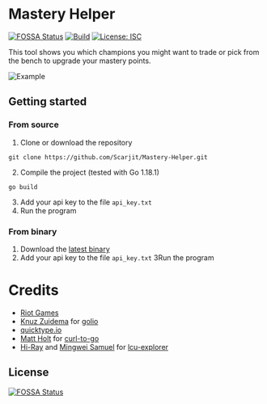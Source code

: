 # Mastery Helper
[![FOSSA Status](https://app.fossa.com/api/projects/git%2Bgithub.com%2FScarjit%2FMastery-Helper.svg?type=shield)](https://app.fossa.com/projects/git%2Bgithub.com%2FScarjit%2FMastery-Helper?ref=badge_shield)
[![Build](https://github.com/Scarjit/Mastery-Helper/actions/workflows/build.yaml/badge.svg?branch=main)](https://github.com/Scarjit/Mastery-Helper/actions/workflows/build.yaml)
[![License: ISC](https://img.shields.io/badge/License-ISC-blue.svg)](https://opensource.org/licenses/ISC)

This tool shows you which champions you might want to trade or pick from the bench to upgrade your mastery points.

![Example](https://i.soontm.net/Yipu5/xOfaPeqa82.png/raw)

## Getting started

### From source
1) Clone or download the repository

```
git clone https://github.com/Scarjit/Mastery-Helper.git
```

2) Compile the project (tested with Go 1.18.1)

```
go build
```

3) Add your api key to the file `api_key.txt`
4) Run the program

### From binary
1) Download the [latest binary](https://github.com/Scarjit/Mastery-Helper/releases)
2) Add your api key to the file `api_key.txt`
3Run the program

# Credits

 - [Riot Games](https://www.riotgames.com/en)
 - [Knuz Zuidema](https://github.com/KnutZuidema) for [golio](https://github.com/KnutZuidema/golio)
 - [quicktype.io](https://quicktype.io/)
 - [Matt Holt](https://github.com/mholt) for [curl-to-go](https://mholt.github.io/curl-to-go/)
 - [Hi-Ray](https://github.com/Hi-Ray) and [Mingwei Samuel](https://github.com/MingweiSamuel) for [lcu-explorer](https://github.com/HextechDocs/lcu-explorer)

## License
[![FOSSA Status](https://app.fossa.com/api/projects/git%2Bgithub.com%2FScarjit%2FMastery-Helper.svg?type=large)](https://app.fossa.com/projects/git%2Bgithub.com%2FScarjit%2FMastery-Helper?ref=badge_large)